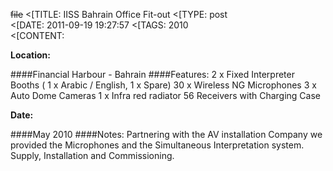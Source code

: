 ~~file~~
<[TITLE: 	IISS Bahrain Office Fit-out	
<[TYPE: 	post	
<[DATE: 	2011-09-19 19:27:57	
<[TAGS: 	2010	
<[CONTENT: 	

**Location:**

####Financial Harbour - Bahrain
####Features:
2 x Fixed Interpreter Booths
( 1 x Arabic / English, 1 x Spare)
30 x Wireless NG Microphones
3 x Auto Dome Cameras
1 x Infra red radiator
56 Receivers with Charging Case

**Date:**

####May 2010
####Notes:
Partnering with the AV installation Company we provided the Microphones and the Simultaneous Interpretation system. Supply, Installation and Commissioning.


















